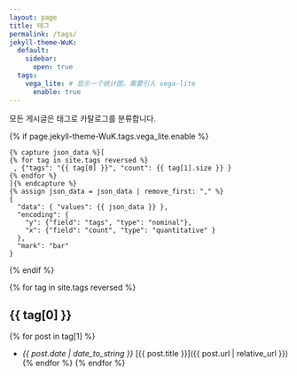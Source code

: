 ```yaml
---
layout: page
title: 태그
permalink: /tags/
jekyll-theme-WuK:
  default:
    sidebar:
      open: true
  tags:
    vega_lite: # 显示一个统计图，需要引入 vega-lite
      enable: true
---
```


모든 게시글은 태그로 카탈로그를 분류합니다.

{% if page.jekyll-theme-WuK.tags.vega_lite.enable %}

```vega-lite
{% capture json_data %}[
{% for tag in site.tags reversed %}
 , {"tags": "{{ tag[0] }}", "count": {{ tag[1].size }} }
{% endfor %}
]{% endcapture %}
{% assign json_data = json_data | remove_first: "," %}
{
  "data": { "values": {{ json_data }} },
  "encoding": {
    "y": {"field": "tags", "type": "nominal"},
    "x": {"field": "count", "type": "quantitative" }
  },
  "mark": "bar"
}
```

{% endif %}

{% for tag in site.tags reversed %}
## {{ tag[0] }}

{% for post in tag[1] %}
- *{{ post.date | date_to_string }}* [{{ post.title }}]({{ post.url | relative_url }}){% endfor %}
{% endfor %}
